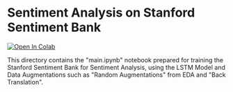 # Sentiment Analysis on Stanford Sentiment Bank

[![Open In Colab](https://colab.research.google.com/assets/colab-badge.svg)](https://colab.research.google.com/github/sudo-rickroll/END2/blob/main/S5/main.ipynb)

This directory contains the "main.ipynb" notebook prepared for training the Stanford Sentiment Bank for Sentiment Analysis, using the LSTM Model and Data Augmentations such as "Random Augmentations" from EDA and "Back Translation".
